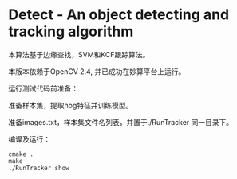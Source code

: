 # Detect - An object detecting and tracking algorithm

本算法基于边缘查找，SVM和KCF跟踪算法。

本版本依赖于OpenCV 2.4, 并已成功在妙算平台上运行。

运行测试代码前准备：

准备样本集，提取hog特征并训练模型。

准备images.txt，样本集文件名列表，并置于./RunTracker 同一目录下。

编译及运行：

```
cmake .
make
./RunTracker show
